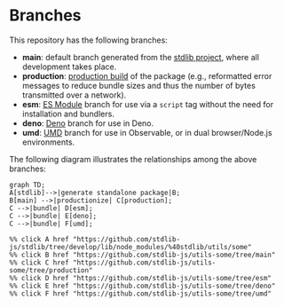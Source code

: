 <!--

@license Apache-2.0

Copyright (c) 2022 The Stdlib Authors.

Licensed under the Apache License, Version 2.0 (the "License");
you may not use this file except in compliance with the License.
You may obtain a copy of the License at

    http://www.apache.org/licenses/LICENSE-2.0

Unless required by applicable law or agreed to in writing, software
distributed under the License is distributed on an "AS IS" BASIS,
WITHOUT WARRANTIES OR CONDITIONS OF ANY KIND, either express or implied.
See the License for the specific language governing permissions and
limitations under the License.

-->

# Branches

This repository has the following branches:

-   **main**: default branch generated from the [stdlib project][stdlib-url], where all development takes place.
-   **production**: [production build][production-url] of the package (e.g., reformatted error messages to reduce bundle sizes and thus the number of bytes transmitted over a network).
-   **esm**: [ES Module][esm-url] branch for use via a `script` tag without the need for installation and bundlers.
-   **deno**: [Deno][deno-url] branch for use in Deno.
-   **umd**: [UMD][umd-url] branch for use in Observable, or in dual browser/Node.js environments.

The following diagram illustrates the relationships among the above branches:

```mermaid
graph TD;
A[stdlib]-->|generate standalone package|B;
B[main] -->|productionize| C[production];
C -->|bundle| D[esm];
C -->|bundle| E[deno];
C -->|bundle| F[umd];

%% click A href "https://github.com/stdlib-js/stdlib/tree/develop/lib/node_modules/%40stdlib/utils/some"
%% click B href "https://github.com/stdlib-js/utils-some/tree/main"
%% click C href "https://github.com/stdlib-js/utils-some/tree/production"
%% click D href "https://github.com/stdlib-js/utils-some/tree/esm"
%% click E href "https://github.com/stdlib-js/utils-some/tree/deno"
%% click F href "https://github.com/stdlib-js/utils-some/tree/umd"
```

[stdlib-url]: https://github.com/stdlib-js/stdlib/tree/develop/lib/node_modules/%40stdlib/utils/some
[production-url]: https://github.com/stdlib-js/utils-some/tree/production
[deno-url]: https://github.com/stdlib-js/utils-some/tree/deno
[umd-url]: https://github.com/stdlib-js/utils-some/tree/umd
[esm-url]: https://github.com/stdlib-js/utils-some/tree/esm